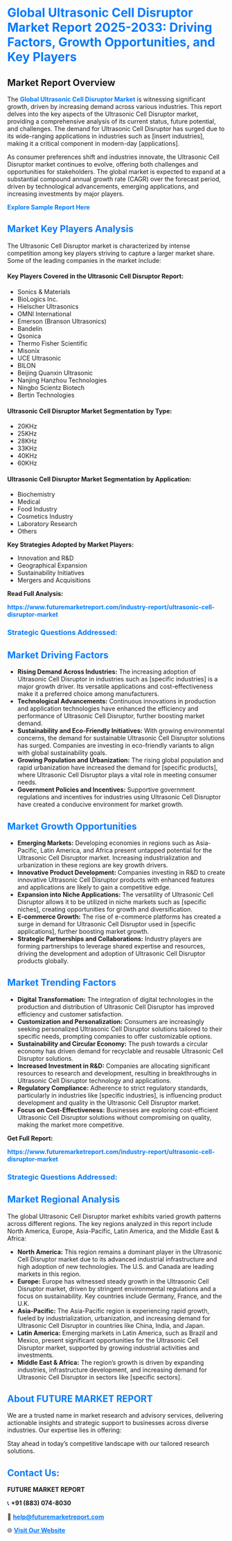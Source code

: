 <h1 style="color: #007BFF;">Global Ultrasonic Cell Disruptor Market Report 2025-2033: Driving Factors, Growth Opportunities, and Key Players</h1>

<section id="overview">
<h2>Market Report Overview</h2>
<p>The <a href="https://www.futuremarketreport.com/industry-report/ultrasonic-cell-disruptor-market" style="color: #007BFF; text-decoration: none;"><strong>Global Ultrasonic Cell Disruptor Market</strong></a> is witnessing significant growth, driven by increasing demand across various industries. This report delves into the key aspects of the Ultrasonic Cell Disruptor market, providing a comprehensive analysis of its current status, future potential, and challenges. The demand for Ultrasonic Cell Disruptor has surged due to its wide-ranging applications in industries such as [insert industries], making it a critical component in modern-day [applications].</p>
<p>As consumer preferences shift and industries innovate, the Ultrasonic Cell Disruptor market continues to evolve, offering both challenges and opportunities for stakeholders. The global market is expected to expand at a substantial compound annual growth rate (CAGR) over the forecast period, driven by technological advancements, emerging applications, and increasing investments by major players.</p>
</section>

<section id="overview">
<p><a href="https://www.futuremarketreport.com/request-sample/reportId=90454" style="color: #007BFF; text-decoration: none;"><strong>Explore Sample Report Here</strong></a></p>
</section>

<section id="key-players">
<h2 style="color: #007BFF;">Market Key Players Analysis</h2>
<p>The Ultrasonic Cell Disruptor market is characterized by intense competition among key players striving to capture a larger market share. Some of the leading companies in the market include:</p>
<h4>Key Players Covered in the Ultrasonic Cell Disruptor Report:</h4>
<ul><li>Sonics &amp; Materials</li><li>BioLogics Inc.</li><li>Hielscher Ultrasonics</li><li>OMNI International</li><li>Emerson (Branson Ultrasonics)</li><li>Bandelin</li><li>Qsonica</li><li>Thermo Fisher Scientific</li><li>Misonix</li><li>UCE Ultrasonic</li><li>BILON</li><li>Beijing Quanxin Ultrasonic</li><li>Nanjing Hanzhou Technologies</li><li>Ningbo Scientz Biotech</li><li>Bertin Technologies</li></ul>
<h4>Ultrasonic Cell Disruptor Market Segmentation by Type:</h4>
<ul><li>20KHz</li><li>25KHz</li><li>28KHz</li><li>33KHz</li><li>40KHz</li><li>60KHz</li></ul>

<h4>Ultrasonic Cell Disruptor Market Segmentation by Application:</h4>
<ul><li>Biochemistry</li><li>Medical</li><li>Food Industry</li><li>Cosmetics Industry</li><li>Laboratory Research</li><li>Others</li></ul>
<p><strong>Key Strategies Adopted by Market Players:</strong></p>
<ul>
<li>Innovation and R&D</li>
<li>Geographical Expansion</li>
<li>Sustainability Initiatives</li>
<li>Mergers and Acquisitions</li>
</ul>
</section>

<section>
<p><strong>Read Full Analysis: </strong></p><a href="https://www.futuremarketreport.com/industry-report/ultrasonic-cell-disruptor-market" style="color: #007BFF; text-decoration: none;"><strong>https://www.futuremarketreport.com/industry-report/ultrasonic-cell-disruptor-market</strong></a>
<h3 style="color: #007BFF;">Strategic Questions Addressed:</h3>
</section>

<section id="driving-factors">
<h2 style="color: #007BFF;">Market Driving Factors</h2>
<ul>
<li><strong>Rising Demand Across Industries:</strong> The increasing adoption of Ultrasonic Cell Disruptor in industries such as [specific industries] is a major growth driver. Its versatile applications and cost-effectiveness make it a preferred choice among manufacturers.</li>
<li><strong>Technological Advancements:</strong> Continuous innovations in production and application technologies have enhanced the efficiency and performance of Ultrasonic Cell Disruptor, further boosting market demand.</li>
<li><strong>Sustainability and Eco-Friendly Initiatives:</strong> With growing environmental concerns, the demand for sustainable Ultrasonic Cell Disruptor solutions has surged. Companies are investing in eco-friendly variants to align with global sustainability goals.</li>
<li><strong>Growing Population and Urbanization:</strong> The rising global population and rapid urbanization have increased the demand for [specific products], where Ultrasonic Cell Disruptor plays a vital role in meeting consumer needs.</li>
<li><strong>Government Policies and Incentives:</strong> Supportive government regulations and incentives for industries using Ultrasonic Cell Disruptor have created a conducive environment for market growth.</li>
</ul>
</section>

<section id="growth-opportunities">
<h2 style="color: #007BFF;">Market Growth Opportunities</h2>
<ul>
<li><strong>Emerging Markets:</strong> Developing economies in regions such as Asia-Pacific, Latin America, and Africa present untapped potential for the Ultrasonic Cell Disruptor market. Increasing industrialization and urbanization in these regions are key growth drivers.</li>
<li><strong>Innovative Product Development:</strong> Companies investing in R&D to create innovative Ultrasonic Cell Disruptor products with enhanced features and applications are likely to gain a competitive edge.</li>
<li><strong>Expansion into Niche Applications:</strong> The versatility of Ultrasonic Cell Disruptor allows it to be utilized in niche markets such as [specific niches], creating opportunities for growth and diversification.</li>
<li><strong>E-commerce Growth:</strong> The rise of e-commerce platforms has created a surge in demand for Ultrasonic Cell Disruptor used in [specific applications], further boosting market growth.</li>
<li><strong>Strategic Partnerships and Collaborations:</strong> Industry players are forming partnerships to leverage shared expertise and resources, driving the development and adoption of Ultrasonic Cell Disruptor products globally.</li>
</ul>
</section>

<section id="trending-factors">
<h2 style="color: #007BFF;">Market Trending Factors</h2>
<ul>
<li><strong>Digital Transformation:</strong> The integration of digital technologies in the production and distribution of Ultrasonic Cell Disruptor has improved efficiency and customer satisfaction.</li>
<li><strong>Customization and Personalization:</strong> Consumers are increasingly seeking personalized Ultrasonic Cell Disruptor solutions tailored to their specific needs, prompting companies to offer customizable options.</li>
<li><strong>Sustainability and Circular Economy:</strong> The push towards a circular economy has driven demand for recyclable and reusable Ultrasonic Cell Disruptor solutions.</li>
<li><strong>Increased Investment in R&D:</strong> Companies are allocating significant resources to research and development, resulting in breakthroughs in Ultrasonic Cell Disruptor technology and applications.</li>
<li><strong>Regulatory Compliance:</strong> Adherence to strict regulatory standards, particularly in industries like [specific industries], is influencing product development and quality in the Ultrasonic Cell Disruptor market.</li>
<li><strong>Focus on Cost-Effectiveness:</strong> Businesses are exploring cost-efficient Ultrasonic Cell Disruptor solutions without compromising on quality, making the market more competitive.</li>
</ul>
</section>

<section>
<p><strong>Get Full Report: </strong></p><a href="https://www.futuremarketreport.com/industry-report/ultrasonic-cell-disruptor-market" style="color: #007BFF; text-decoration: none;"><strong>https://www.futuremarketreport.com/industry-report/ultrasonic-cell-disruptor-market</strong></a>
<h3 style="color: #007BFF;">Strategic Questions Addressed:</h3>
</section>


<section id="regional-analysis">
<h2 style="color: #007BFF;">Market Regional Analysis</h2>
<p>The global Ultrasonic Cell Disruptor market exhibits varied growth patterns across different regions. The key regions analyzed in this report include North America, Europe, Asia-Pacific, Latin America, and the Middle East & Africa:</p>
<ul>
<li><strong>North America:</strong> This region remains a dominant player in the Ultrasonic Cell Disruptor market due to its advanced industrial infrastructure and high adoption of new technologies. The U.S. and Canada are leading markets in this region.</li>
<li><strong>Europe:</strong> Europe has witnessed steady growth in the Ultrasonic Cell Disruptor market, driven by stringent environmental regulations and a focus on sustainability. Key countries include Germany, France, and the U.K.</li>
<li><strong>Asia-Pacific:</strong> The Asia-Pacific region is experiencing rapid growth, fueled by industrialization, urbanization, and increasing demand for Ultrasonic Cell Disruptor in countries like China, India, and Japan.</li>
<li><strong>Latin America:</strong> Emerging markets in Latin America, such as Brazil and Mexico, present significant opportunities for the Ultrasonic Cell Disruptor market, supported by growing industrial activities and investments.</li>
<li><strong>Middle East & Africa:</strong> The region’s growth is driven by expanding industries, infrastructure development, and increasing demand for Ultrasonic Cell Disruptor in sectors like [specific sectors].</li>
</ul>
</section>

<footer>
<h2 style="color: #007BFF;">About FUTURE MARKET REPORT</h2>
<p>We are a trusted name in market research and advisory services, delivering actionable insights and strategic support to businesses across diverse industries. Our expertise lies in offering:</p>

<p>Stay ahead in today’s competitive landscape with our tailored research solutions.</p>

<h2 style="color: #007BFF;">Contact Us:</h2>
<p><strong>FUTURE MARKET REPORT</strong></p>
<p>📞 <strong>+91 (883) 074-8030</strong></p>
<p>📧 <strong><a href="mailto:help@futuremarketreport.com" style="color: #007BFF;">help@futuremarketreport.com</a></strong></p>
<p>🌐 <strong><a href="https://www.futuremarketreport.com/" style="color: #007BFF;">Visit Our Website</a></strong></p>
</footer>
